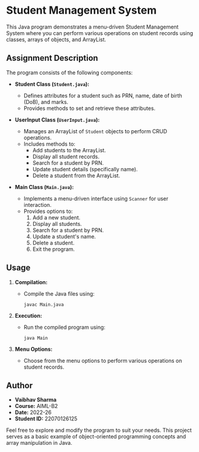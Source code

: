 # Student Management System

This Java program demonstrates a menu-driven Student Management System where you can perform various operations on student records using classes, arrays of objects, and ArrayList.

## Assignment Description

The program consists of the following components:

- **Student Class (`Student.java`):**
  - Defines attributes for a student such as PRN, name, date of birth (DoB), and marks.
  - Provides methods to set and retrieve these attributes.

- **UserInput Class (`UserInput.java`):**
  - Manages an ArrayList of `Student` objects to perform CRUD operations.
  - Includes methods to:
    - Add students to the ArrayList.
    - Display all student records.
    - Search for a student by PRN.
    - Update student details (specifically name).
    - Delete a student from the ArrayList.

- **Main Class (`Main.java`):**
  - Implements a menu-driven interface using `Scanner` for user interaction.
  - Provides options to:
    1. Add a new student.
    2. Display all students.
    3. Search for a student by PRN.
    4. Update a student's name.
    5. Delete a student.
    6. Exit the program.

## Usage

1. **Compilation:**
   - Compile the Java files using:
     ```
     javac Main.java
     ```

2. **Execution:**
   - Run the compiled program using:
     ```
     java Main
     ```

3. **Menu Options:**
   - Choose from the menu options to perform various operations on student records.

## Author

- **Vaibhav Sharma**
- **Course:** AIML-B2
- **Date:** 2022-26
- **Student ID:** 22070126125

Feel free to explore and modify the program to suit your needs. This project serves as a basic example of object-oriented programming concepts and array manipulation in Java.
